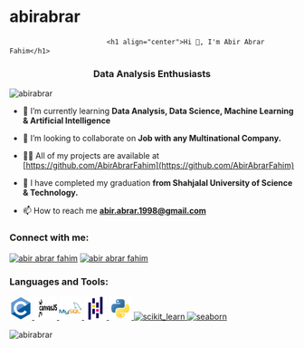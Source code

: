 # abirabrar
                            <h1 align="center">Hi 👋, I'm Abir Abrar Fahim</h1>
<h3 align="center">Data Analysis Enthusiasts</h3>

<p align="left"> <img src="https://komarev.com/ghpvc/?username=abirabrar&label=Profile%20views&color=0e75b6&style=flat" alt="abirabrar" /> </p>

- 🌱 I’m currently learning **Data Analysis, Data Science, Machine Learning & Artificial Intelligence**

- 👯 I’m looking to collaborate on **Job with any Multinational Company.**

- 👨‍💻 All of my projects are available at [https://github.com/AbirAbrarFahim](https://github.com/AbirAbrarFahim)

- 💬 I have completed my graduation **from Shahjalal University of Science & Technology.**

- 📫 How to reach me **abir.abrar.1998@gmail.com**

<h3 align="left">Connect with me:</h3>
<p align="left">
<a href="https://linkedin.com/in/abir abrar fahim" target="blank"><img align="center" src="https://raw.githubusercontent.com/rahuldkjain/github-profile-readme-generator/master/src/images/icons/Social/linked-in-alt.svg" alt="abir abrar fahim" height="30" width="40" /></a>
<a href="https://fb.com/abir abrar fahim" target="blank"><img align="center" src="https://raw.githubusercontent.com/rahuldkjain/github-profile-readme-generator/master/src/images/icons/Social/facebook.svg" alt="abir abrar fahim" height="30" width="40" /></a>
</p>

<h3 align="left">Languages and Tools:</h3>
<p align="left"> <a href="https://www.cprogramming.com/" target="_blank" rel="noreferrer"> <img src="https://raw.githubusercontent.com/devicons/devicon/master/icons/c/c-original.svg" alt="c" width="40" height="40"/> </a> <a href="https://canvasjs.com" target="_blank" rel="noreferrer"> <img src="https://raw.githubusercontent.com/Hardik0307/Hardik0307/master/assets/canvasjs-charts.svg" alt="canvasjs" width="40" height="40"/> </a> <a href="https://www.mysql.com/" target="_blank" rel="noreferrer"> <img src="https://raw.githubusercontent.com/devicons/devicon/master/icons/mysql/mysql-original-wordmark.svg" alt="mysql" width="40" height="40"/> </a> <a href="https://pandas.pydata.org/" target="_blank" rel="noreferrer"> <img src="https://raw.githubusercontent.com/devicons/devicon/2ae2a900d2f041da66e950e4d48052658d850630/icons/pandas/pandas-original.svg" alt="pandas" width="40" height="40"/> </a> <a href="https://www.python.org" target="_blank" rel="noreferrer"> <img src="https://raw.githubusercontent.com/devicons/devicon/master/icons/python/python-original.svg" alt="python" width="40" height="40"/> </a> <a href="https://scikit-learn.org/" target="_blank" rel="noreferrer"> <img src="https://upload.wikimedia.org/wikipedia/commons/0/05/Scikit_learn_logo_small.svg" alt="scikit_learn" width="40" height="40"/> </a> <a href="https://seaborn.pydata.org/" target="_blank" rel="noreferrer"> <img src="https://seaborn.pydata.org/_images/logo-mark-lightbg.svg" alt="seaborn" width="40" height="40"/> </a> </p>

<p><img align="center" src="https://github-readme-stats.vercel.app/api/top-langs?username=abirabrar&show_icons=true&locale=en&layout=compact" alt="abirabrar" /></p>

